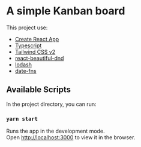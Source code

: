 # A simple Kanban board

This project use:

- [Create React App](https://github.com/facebook/create-react-app)
- [Typescript](https://www.typescriptlang.org/)
- [Tailwind CSS v2](https://tailwindcss.com/)
- [react-beautiful-dnd](https://github.com/atlassian/react-beautiful-dnd)
- [lodash](https://lodash.com/)
- [date-fns](https://date-fns.org/)

## Available Scripts

In the project directory, you can run:

### `yarn start`

Runs the app in the development mode.\
Open [http://localhost:3000](http://localhost:3000) to view it in the browser.
